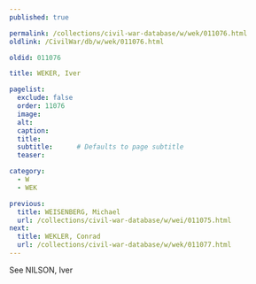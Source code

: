 ```yaml
---
published: true

permalink: /collections/civil-war-database/w/wek/011076.html
oldlink: /CivilWar/db/w/wek/011076.html

oldid: 011076

title: WEKER, Iver

pagelist:
  exclude: false
  order: 11076
  image: 
  alt:
  caption:
  title:
  subtitle:      # Defaults to page subtitle
  teaser:

category: 
  - W 
  - WEK

previous:
  title: WEISENBERG, Michael
  url: /collections/civil-war-database/w/wei/011075.html  
next:
  title: WEKLER, Conrad
  url: /collections/civil-war-database/w/wek/011077.html   
---
```

See NILSON, Iver